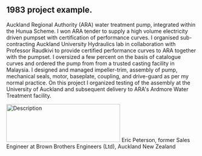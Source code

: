 ## 1983 project example. 
Auckland Regional Authority (ARA) water treatment pump, integrated within the Hunua Scheme. 
I won ARA tender to supply a high volume electricity driven pumpset with certification of performance curves. 
I organised sub-contracting Auckland University Hydraulics lab in collaboration with Professor Raudkivi 
to provide certified performance curves to ARA together with the pumpset. 
I oversized a few percent on the basis of catalogue curves and ordered the pump from from a trusted casting facility in Malaysia. 
I designed and managed impeller-trim, assembly of pump, mechanical seals, motor, baseplate, coupling, 
and drive-guard as per my normal practice. 
On this project I organized testing of the assembly at the University of Auckland and subsequent delivery to ARA's 
Ardmore Water Treatment facility.

<img src="https://product.yellow.co.nz/content/5898884caea1435c14f330e748b33b268d9319919fc5c8f068e651106cef84c6/QVNTRVQjUWliTUNtMTdNT3ZJaTlNcW5jQWFX/Brown%20Brothers%20Engineers%20NZ%20Logo.png" alt="Description" width="300" height="100"> Eric Peterson, former Sales Engineer at Brown Brothers Engineers (Ltd), Auckland New Zealand
